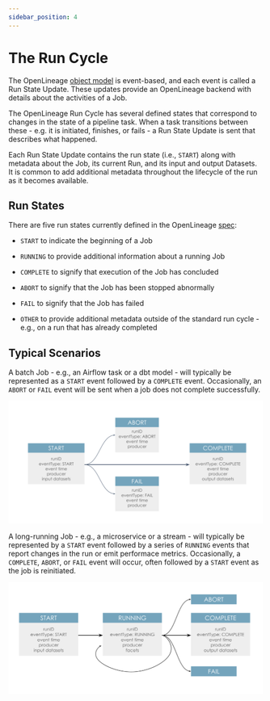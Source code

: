 ```yaml
---
sidebar_position: 4
---
```


# The Run Cycle

The OpenLineage [object model](object-model.md) is event-based, and each event is called a Run State Update. These updates provide an OpenLineage backend with details about the activities of a Job.

The OpenLineage Run Cycle has several defined states that correspond to changes in the state of a pipeline task. When a task transitions between these - e.g. it is initiated, finishes, or fails - a Run State Update is sent that describes what happened.

Each Run State Update contains the run state (i.e., `START`) along with metadata about the Job, its current Run, and its input and output Datasets. It is common to add additional metadata throughout the lifecycle of the run as it becomes available.

## Run States

There are five run states currently defined in the OpenLineage [spec](https://openlineage.io/apidocs/openapi/):

* `START` to indicate the beginning of a Job

* `RUNNING` to provide additional information about a running Job

* `COMPLETE` to signify that execution of the Job has concluded

* `ABORT` to signify that the Job has been stopped abnormally

* `FAIL` to signify that the Job has failed

* `OTHER` to provide additional metadata outside of the standard run cycle - e.g., on a run that has already completed


## Typical Scenarios

A batch Job - e.g., an Airflow task or a dbt model - will typically be represented as a `START` event followed by a `COMPLETE` event. Occasionally, an `ABORT` or `FAIL` event will be sent when a job does not complete successfully.

![image](./run-cycle-batch.svg)

A long-running Job - e.g., a microservice or a stream - will typically be represented by a `START` event followed by a series of `RUNNING` events that report changes in the run or emit performace metrics. Occasionally, a `COMPLETE`, `ABORT`, or `FAIL` event will occur, often followed by a `START` event as the job is reinitiated. 

![image](./run-cycle-stream.svg)
